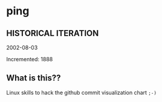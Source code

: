 # ping

## HISTORICAL ITERATION
2002-08-03

Incremented: 1888

## What is this?? 
Linux skills to hack the github commit visualization chart `;-)`
